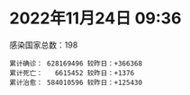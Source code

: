 
# 2022年11月24日 09:36
感染国家总数：198
```
累计确诊： 628169496 较昨日：+366368
累计死亡：   6615452 较昨日：+1376
累计治愈： 584010596 较昨日：+125430
```
<div id="main" style="width:100%;height:800px;margin-bottom:10px;"></div>
<div id="second" style="width:100%;height:1000px;margin-bottom:10px;"></div>
<div id="third" style="width:100%;height:1000px;margin-bottom:10px;"></div>
<div id="last" style="width:100%;height:3000px;"></div>

<script>
import * as echarts from "echarts";
export default {
  mounted () {
    this.chart = echarts.init(document.getElementById("main"), "dark")
    this.secondChart = echarts.init(document.getElementById("second"), "dark")
    this.thirdChart = echarts.init(document.getElementById("third"), "dark")
    this.lastChart = echarts.init(document.getElementById("last"), "dark")
    var option = {
      tooltip: { trigger: "axis", axisPointer: { type: "shadow" } },
      legend: {},
      grid: { left: "3%", right: "4%", bottom: "3%", containLabel: true },
      xAxis: { type: "value" },
      yAxis: {
        type: "category", data: ["日本","英国","韩国","巴西","德国","法国","印度","美国",]
      },
      series: [
        { name: "新增确诊", type: "bar", stack: "total", label: { show: true }, emphasis: { focus: "series" }, data: [133361,0,0,27171,0,49188,419,97670,] }, 
        { name: "累计确诊", type: "bar", stack: "total", label: { show: true }, emphasis: { focus: "series" }, data: [24068806,24203888,26725053,35121301,36280371,37492134,44671538,100377368,] }, 
        { name: "新增死亡", type: "bar", stack: "total", label: { show: true }, emphasis: { focus: "series" }, data: [160,0,0,102,0,84,0,838,] }, 
        { name: "累计死亡", type: "bar", stack: "total", label: { show: true }, emphasis: { focus: "series" }, data: [48642,212086,30164,689325,156951,158511,530596,1104193,] }, 
        { name: "累计治愈", type: "bar", stack: "total", label: { show: true }, emphasis: { focus: "series" }, data: [20631649,24692,25771453,34185692,35556100,36732199,44133433,97879168,] },]
    }
    this.chart.setOption(option);
    var secondOption = {
      tooltip: { trigger: "axis", axisPointer: { type: "shadow" } },
      legend: {},
      grid: { left: "3%", right: "4%", bottom: "3%", containLabel: true },
      xAxis: { type: "value" },
      yAxis: {
        type: "category", data: ["墨西哥","伊朗","荷兰","阿根廷","澳大利亚","越南","西班牙","土耳其","俄罗斯","意大利",]
      },
      series: [
        { name: "新增确诊", type: "bar", stack: "total", label: { show: true }, emphasis: { focus: "series" }, data: [0,30,0,0,0,546,0,0,5631,0,] }, 
        { name: "累计确诊", type: "bar", stack: "total", label: { show: true }, emphasis: { focus: "series" }, data: [7125098,7559446,8536849,9723924,10567948,11512684,13573721,17005537,21550982,24031538,] }, 
        { name: "新增死亡", type: "bar", stack: "total", label: { show: true }, emphasis: { focus: "series" }, data: [0,2,0,0,0,0,0,0,54,0,] }, 
        { name: "累计死亡", type: "bar", stack: "total", label: { show: true }, emphasis: { focus: "series" }, data: [330495,144632,22900,130017,16014,43169,115641,101400,391622,180518,] }, 
        { name: "累计治愈", type: "bar", stack: "total", label: { show: true }, emphasis: { focus: "series" }, data: [6395151,7334927,8478294,9588858,10364130,10607345,13357848,16888625,20961317,23398125,] },]
    }
    this.secondChart.setOption(secondOption);
    var thirdOption = {
      tooltip: { trigger: "axis", axisPointer: { type: "shadow" } },
      legend: {},
      grid: { left: "3%", right: "4%", bottom: "3%", containLabel: true },
      xAxis: { type: "value" },
      yAxis: {
        type: "category", data: ["以色列","智利","马来西亚","希腊","乌克兰","奥地利","葡萄牙","哥伦比亚","波兰","印度尼西亚",]
      },
      series: [
        { name: "新增确诊", type: "bar", stack: "total", label: { show: true }, emphasis: { focus: "series" }, data: [1253,5604,3537,0,0,5773,0,0,448,7221,] }, 
        { name: "累计确诊", type: "bar", stack: "total", label: { show: true }, emphasis: { focus: "series" }, data: [4709805,4889186,4975473,5306482,5329536,5530456,5537108,6312657,6349973,6627538,] }, 
        { name: "新增死亡", type: "bar", stack: "total", label: { show: true }, emphasis: { focus: "series" }, data: [5,14,8,0,0,10,0,0,10,51,] }, 
        { name: "累计死亡", type: "bar", stack: "total", label: { show: true }, emphasis: { focus: "series" }, data: [11823,62231,36628,34024,110403,21159,25395,141881,118292,159524,] }, 
        { name: "累计治愈", type: "bar", stack: "total", label: { show: true }, emphasis: { focus: "series" }, data: [4687301,4815299,4911632,5248374,5202229,5468637,5491346,6139728,5335940,6403551,] },]
    }
    this.thirdChart.setOption(thirdOption);
    var lastOption = {
      tooltip: { trigger: "axis", axisPointer: { type: "shadow" } },
      legend: {},
      grid: { left: "3%", right: "4%", bottom: "3%", containLabel: true },
      xAxis: { type: "value" },
      yAxis: {
        type: "category", data: ["朝鲜","西撒哈拉","蒙特塞拉特岛","梵蒂冈","红宝石公主号","钻石公主号","圣文森特岛","列支敦士登公国","安圭拉","圣多美和普林西比","特克斯和凯科斯群岛","圣基茨和尼维斯","乍得","塞拉利昂","利比里亚","几内亚比绍","科摩罗","安提瓜和巴布达","尼日尔","厄立特里亚","也门","冈比亚","摩纳哥","中非共和国","吉布提","多米尼克","萨摩亚","赤道几内亚","塔吉克斯坦","南苏丹","尼加拉瓜","格林纳达","直布罗陀","布基纳法索","圣马力诺","东帝汶","刚果（布）","索马里","贝宁","圣卢西亚","马里","海地","莱索托","巴哈马","几内亚","多哥","坦桑尼亚","毛里求斯","阿鲁巴","巴布亚新几内亚","安道尔","加蓬","塞舌尔","布隆迪","叙利亚","不丹","佛得角","毛里塔尼亚","苏丹","马达加斯加","斐济","伯利兹","圭亚那","斯威士兰","新喀里多尼亚","法属波利尼西亚","苏里南","科特迪瓦","马拉维","塞内加尔","刚果（金）","法属圭亚那","安哥拉","巴巴多斯","马耳他","喀麦隆","卢旺达","柬埔寨","波多黎各","牙买加","乌干达","纳米比亚","加纳","特立尼达和多巴哥","马尔代夫","萨尔瓦多","阿富汗","吉尔吉斯斯坦","冰岛","老挝","马提尼克岛","莫桑比克","文莱","乌兹别克斯坦","津巴布韦","尼日利亚","阿尔及利亚","黑山","卢森堡","博茨瓦纳","阿尔巴尼亚","赞比亚","肯尼亚","北马其顿","阿曼","波黑","亚美尼亚","洪都拉斯","卡塔尔","埃塞俄比亚","利比亚","埃及","委内瑞拉","摩尔多瓦","爱沙尼亚","塞浦路斯","巴勒斯坦","缅甸","多米尼加","科威特","斯里兰卡","巴林","巴拉圭","阿塞拜疆","沙特阿拉伯","拉脱维亚","蒙古国","乌拉圭","白俄罗斯","巴拿马","尼泊尔","厄瓜多尔","阿联酋","玻利维亚","古巴","哥斯达黎加","突尼斯","危地马拉","黎巴嫩","斯洛文尼亚","克罗地亚","摩洛哥","立陶宛","保加利亚","芬兰","哈萨克斯坦","挪威","巴基斯坦","爱尔兰","约旦","格鲁吉亚","斯洛伐克","新西兰","孟加拉国","匈牙利","新加坡","塞尔维亚","伊拉克","瑞典","丹麦","罗马尼亚","菲律宾","南非","捷克","秘鲁","瑞士","加拿大","比利时","泰国",]
      },
      series: [
        { name: "新增确诊", type: "bar", stack: "total", label: { show: true }, emphasis: { focus: "series" }, data: [0,0,0,0,0,0,0,0,0,0,0,0,0,0,0,0,0,0,0,0,0,0,0,0,0,0,0,0,0,0,0,0,0,0,0,0,0,0,0,0,0,0,0,0,0,0,0,0,0,0,0,0,0,0,0,0,0,0,0,0,0,0,0,0,0,0,0,0,0,0,0,0,0,0,13,0,0,0,0,0,0,0,0,0,0,0,67,0,0,0,0,0,0,0,0,0,6,30,0,0,11,0,119,0,0,18,0,0,229,23,0,0,0,0,0,0,0,21,0,0,23,0,0,0,51,636,0,0,0,0,4,0,200,0,9,0,0,0,54,1159,381,219,332,0,0,0,0,0,0,0,0,75,0,33,0,1688,0,0,0,368,0,718,843,0,0,21186,0,0,0,] }, 
        { name: "累计确诊", type: "bar", stack: "total", label: { show: true }, emphasis: { focus: "series" }, data: [1,10,11,29,620,712,2298,3026,3904,6278,6446,6552,7641,7758,8014,8848,8941,9106,9931,10189,11945,12586,15261,15311,15690,15760,15946,17182,17786,18348,18491,19613,20184,21631,21798,23327,25375,27254,27922,29550,32756,33837,34490,37461,38153,39323,40471,40922,43494,45819,46824,48972,49380,50639,57390,62488,62862,63419,63625,67054,68307,69012,71548,73770,75122,76827,81228,87881,88073,88859,93837,94729,103131,103545,115734,123993,132643,138039,151732,151931,169663,169946,170996,185237,185584,201785,205391,206511,207171,216529,224468,230590,241044,245569,257893,266283,271041,283566,297757,326344,333293,333721,341235,344531,399027,400430,445631,457676,476683,494372,507078,515645,546937,594754,608759,610023,620816,633096,648216,662359,671586,695279,718071,824033,825290,961086,990731,992887,994037,995726,1000863,1009958,1043166,1110256,1111354,1143597,1146991,1149459,1220211,1250731,1252036,1267816,1273886,1285855,1384654,1395949,1467775,1574966,1677386,1746997,1785138,1855204,1918070,2036449,2157995,2158709,2418973,2463021,2622790,3144728,3294447,4028187,4039344,4169493,4197026,4298016,4392747,4629552,4702330,] }, 
        { name: "新增死亡", type: "bar", stack: "total", label: { show: true }, emphasis: { focus: "series" }, data: [0,0,0,0,0,0,0,0,0,0,0,0,0,0,0,0,0,0,0,0,0,0,0,0,0,0,0,0,0,0,0,0,0,0,0,0,0,0,0,0,0,0,0,0,0,0,0,0,0,0,0,0,0,0,0,0,0,0,0,0,0,0,0,0,0,0,0,0,0,0,0,0,0,0,1,0,0,0,0,0,0,0,0,0,0,0,0,0,0,0,0,0,0,0,0,0,0,0,0,0,0,0,0,0,0,1,0,0,0,0,0,0,0,0,0,0,0,1,0,0,1,0,0,0,2,1,0,0,0,0,0,0,0,0,0,0,0,0,1,6,10,0,2,0,0,0,0,0,0,0,0,4,0,0,0,0,0,0,0,4,0,4,0,0,0,0,0,0,0,] }, 
        { name: "累计死亡", type: "bar", stack: "total", label: { show: true }, emphasis: { focus: "series" }, data: [1,1,1,0,10,13,12,59,12,77,36,46,194,126,294,176,161,146,312,103,2159,372,63,113,189,74,29,183,125,138,225,237,110,387,119,138,386,1361,163,404,742,860,706,833,464,290,845,1032,235,668,156,306,171,38,3163,21,410,997,4986,1411,878,688,1283,1422,314,649,1392,830,2685,1968,1452,411,1917,564,809,1965,1467,3056,2609,3320,3630,4080,1461,4266,311,4230,7833,2991,219,758,1071,2224,225,1637,5606,3155,6881,2789,1133,2790,3593,4019,5684,9567,4260,16198,8709,11043,684,7572,6437,24613,5827,11913,2757,1218,5404,19488,4384,2569,16796,1535,19611,9975,9451,6085,2179,7530,7118,8519,12019,35940,2348,22244,8530,9031,29268,19940,10731,6915,17278,16283,9422,38015,7173,13693,4325,30630,8102,14122,16912,20719,3239,29431,48184,1701,17350,25363,20896,7500,67253,64504,102395,41774,217287,14302,47468,33027,33106,] }, 
        { name: "累计治愈", type: "bar", stack: "total", label: { show: true }, emphasis: { focus: "series" }, data: [0,9,2,29,0,699,2233,2948,3879,6198,6392,6482,4874,4393,7705,8642,8751,8954,8890,10086,9124,12189,15105,14615,15427,15673,1605,16875,17264,18115,4225,19358,16579,21143,21554,23102,24006,13182,27746,29095,31931,32815,25980,36340,37218,39028,183,39160,42438,43982,46457,48491,48626,50418,54220,61564,62259,62410,57928,65379,66351,68310,70175,72255,74228,33500,49626,87034,85008,86858,83590,11254,101155,102435,114319,118616,131112,134951,129614,99392,100431,165826,169511,180767,163687,179410,182301,196406,75685,7660,0,228310,222140,241486,251904,259640,182536,280566,288991,322955,328106,329681,334753,334335,384669,378255,434743,132498,474853,472237,500598,442182,540266,504142,524990,597900,614962,607538,643333,659512,654631,692280,698317,813785,812591,949873,984011,984476,985592,983705,988471,973109,1022349,1076746,1102745,860711,983630,1127168,1087587,1232501,1233094,1250451,1259303,1240693,1348412,1380356,1461306,1538689,1664147,1731007,1637293,1833149,1891853,1985153,2091278,2081726,2390248,2436695,2589375,3132855,3222777,3946634,3912506,4124907,3950011,4193364,4279902,4573059,4649509,] },]
    }
    this.lastChart.setOption(lastOption);

    window.onresize = () => {
      this.chart.resize()
      this.secondChart.resize()
      this.thirdChart.resize()
      this.lastChart.resize()
    }
  }
};
</script>

|国家|新增确诊|累计确诊|新增死亡|累计死亡|累计治愈|
|:--:|---:|---:|---:|---:|---:|
|美国|97670|100377368|838|1104193|97879168|
|印度|419|44671538|0|530596|44133433|
|法国|49188|37492134|84|158511|36732199|
|德国|0|36280371|0|156951|35556100|
|巴西|27171|35121301|102|689325|34185692|
|韩国|0|26725053|0|30164|25771453|
|英国|0|24203888|0|212086|24692|
|日本|133361|24068806|160|48642|20631649|
|意大利|0|24031538|0|180518|23398125|
|俄罗斯|5631|21550982|54|391622|20961317|
|土耳其|0|17005537|0|101400|16888625|
|西班牙|0|13573721|0|115641|13357848|
|越南|546|11512684|0|43169|10607345|
|澳大利亚|0|10567948|0|16014|10364130|
|阿根廷|0|9723924|0|130017|9588858|
|荷兰|0|8536849|0|22900|8478294|
|伊朗|30|7559446|2|144632|7334927|
|墨西哥|0|7125098|0|330495|6395151|
|印度尼西亚|7221|6627538|51|159524|6403551|
|波兰|448|6349973|10|118292|5335940|
|哥伦比亚|0|6312657|0|141881|6139728|
|葡萄牙|0|5537108|0|25395|5491346|
|奥地利|5773|5530456|10|21159|5468637|
|乌克兰|0|5329536|0|110403|5202229|
|希腊|0|5306482|0|34024|5248374|
|马来西亚|3537|4975473|8|36628|4911632|
|智利|5604|4889186|14|62231|4815299|
|以色列|1253|4709805|5|11823|4687301|
|泰国|0|4702330|0|33106|4649509|
|比利时|0|4629552|0|33027|4573059|
|加拿大|0|4392747|0|47468|4279902|
|瑞士|21186|4298016|0|14302|4193364|
|秘鲁|0|4197026|0|217287|3950011|
|捷克|0|4169493|0|41774|4124907|
|南非|843|4039344|0|102395|3912506|
|菲律宾|718|4028187|4|64504|3946634|
|罗马尼亚|0|3294447|0|67253|3222777|
|丹麦|368|3144728|4|7500|3132855|
|瑞典|0|2622790|0|20896|2589375|
|伊拉克|0|2463021|0|25363|2436695|
|塞尔维亚|0|2418973|0|17350|2390248|
|新加坡|1688|2158709|0|1701|2081726|
|匈牙利|0|2157995|0|48184|2091278|
|孟加拉国|33|2036449|0|29431|1985153|
|新西兰|0|1918070|0|3239|1891853|
|斯洛伐克|75|1855204|4|20719|1833149|
|格鲁吉亚|0|1785138|0|16912|1637293|
|约旦|0|1746997|0|14122|1731007|
|爱尔兰|0|1677386|0|8102|1664147|
|巴基斯坦|0|1574966|0|30630|1538689|
|挪威|0|1467775|0|4325|1461306|
|哈萨克斯坦|0|1395949|0|13693|1380356|
|芬兰|0|1384654|0|7173|1348412|
|保加利亚|0|1285855|0|38015|1240693|
|立陶宛|332|1273886|2|9422|1259303|
|摩洛哥|219|1267816|0|16283|1250451|
|克罗地亚|381|1252036|10|17278|1233094|
|斯洛文尼亚|1159|1250731|6|6915|1232501|
|黎巴嫩|54|1220211|1|10731|1087587|
|危地马拉|0|1149459|0|19940|1127168|
|突尼斯|0|1146991|0|29268|983630|
|哥斯达黎加|0|1143597|0|9031|860711|
|古巴|9|1111354|0|8530|1102745|
|玻利维亚|0|1110256|0|22244|1076746|
|阿联酋|200|1043166|0|2348|1022349|
|厄瓜多尔|0|1009958|0|35940|973109|
|尼泊尔|4|1000863|0|12019|988471|
|巴拿马|0|995726|0|8519|983705|
|白俄罗斯|0|994037|0|7118|985592|
|乌拉圭|0|992887|0|7530|984476|
|蒙古国|0|990731|0|2179|984011|
|拉脱维亚|636|961086|1|6085|949873|
|沙特阿拉伯|51|825290|2|9451|812591|
|阿塞拜疆|0|824033|0|9975|813785|
|巴拉圭|0|718071|0|19611|698317|
|巴林|0|695279|0|1535|692280|
|斯里兰卡|23|671586|1|16796|654631|
|科威特|0|662359|0|2569|659512|
|多米尼加|0|648216|0|4384|643333|
|缅甸|21|633096|1|19488|607538|
|巴勒斯坦|0|620816|0|5404|614962|
|塞浦路斯|0|610023|0|1218|597900|
|爱沙尼亚|0|608759|0|2757|524990|
|摩尔多瓦|0|594754|0|11913|504142|
|委内瑞拉|0|546937|0|5827|540266|
|埃及|0|515645|0|24613|442182|
|利比亚|0|507078|0|6437|500598|
|埃塞俄比亚|23|494372|0|7572|472237|
|卡塔尔|229|476683|0|684|474853|
|洪都拉斯|0|457676|0|11043|132498|
|亚美尼亚|0|445631|0|8709|434743|
|波黑|18|400430|1|16198|378255|
|阿曼|0|399027|0|4260|384669|
|北马其顿|0|344531|0|9567|334335|
|肯尼亚|119|341235|0|5684|334753|
|赞比亚|0|333721|0|4019|329681|
|阿尔巴尼亚|11|333293|0|3593|328106|
|博茨瓦纳|0|326344|0|2790|322955|
|卢森堡|0|297757|0|1133|288991|
|黑山|30|283566|0|2789|280566|
|阿尔及利亚|6|271041|0|6881|182536|
|尼日利亚|0|266283|0|3155|259640|
|津巴布韦|0|257893|0|5606|251904|
|乌兹别克斯坦|0|245569|0|1637|241486|
|文莱|0|241044|0|225|222140|
|莫桑比克|0|230590|0|2224|228310|
|马提尼克岛|0|224468|0|1071|0|
|老挝|0|216529|0|758|7660|
|冰岛|0|207171|0|219|75685|
|吉尔吉斯斯坦|0|206511|0|2991|196406|
|阿富汗|67|205391|0|7833|182301|
|萨尔瓦多|0|201785|0|4230|179410|
|马尔代夫|0|185584|0|311|163687|
|特立尼达和多巴哥|0|185237|0|4266|180767|
|加纳|0|170996|0|1461|169511|
|纳米比亚|0|169946|0|4080|165826|
|乌干达|0|169663|0|3630|100431|
|牙买加|0|151931|0|3320|99392|
|波多黎各|0|151732|0|2609|129614|
|柬埔寨|0|138039|0|3056|134951|
|卢旺达|0|132643|0|1467|131112|
|喀麦隆|0|123993|0|1965|118616|
|马耳他|13|115734|1|809|114319|
|巴巴多斯|0|103545|0|564|102435|
|安哥拉|0|103131|0|1917|101155|
|法属圭亚那|0|94729|0|411|11254|
|刚果（金）|0|93837|0|1452|83590|
|塞内加尔|0|88859|0|1968|86858|
|马拉维|0|88073|0|2685|85008|
|科特迪瓦|0|87881|0|830|87034|
|苏里南|0|81228|0|1392|49626|
|法属波利尼西亚|0|76827|0|649|33500|
|新喀里多尼亚|0|75122|0|314|74228|
|斯威士兰|0|73770|0|1422|72255|
|圭亚那|0|71548|0|1283|70175|
|伯利兹|0|69012|0|688|68310|
|斐济|0|68307|0|878|66351|
|马达加斯加|0|67054|0|1411|65379|
|苏丹|0|63625|0|4986|57928|
|毛里塔尼亚|0|63419|0|997|62410|
|佛得角|0|62862|0|410|62259|
|不丹|0|62488|0|21|61564|
|叙利亚|0|57390|0|3163|54220|
|布隆迪|0|50639|0|38|50418|
|塞舌尔|0|49380|0|171|48626|
|加蓬|0|48972|0|306|48491|
|安道尔|0|46824|0|156|46457|
|巴布亚新几内亚|0|45819|0|668|43982|
|阿鲁巴|0|43494|0|235|42438|
|毛里求斯|0|40922|0|1032|39160|
|坦桑尼亚|0|40471|0|845|183|
|多哥|0|39323|0|290|39028|
|几内亚|0|38153|0|464|37218|
|巴哈马|0|37461|0|833|36340|
|莱索托|0|34490|0|706|25980|
|海地|0|33837|0|860|32815|
|马里|0|32756|0|742|31931|
|圣卢西亚|0|29550|0|404|29095|
|贝宁|0|27922|0|163|27746|
|索马里|0|27254|0|1361|13182|
|刚果（布）|0|25375|0|386|24006|
|东帝汶|0|23327|0|138|23102|
|圣马力诺|0|21798|0|119|21554|
|布基纳法索|0|21631|0|387|21143|
|直布罗陀|0|20184|0|110|16579|
|格林纳达|0|19613|0|237|19358|
|尼加拉瓜|0|18491|0|225|4225|
|南苏丹|0|18348|0|138|18115|
|塔吉克斯坦|0|17786|0|125|17264|
|赤道几内亚|0|17182|0|183|16875|
|萨摩亚|0|15946|0|29|1605|
|多米尼克|0|15760|0|74|15673|
|吉布提|0|15690|0|189|15427|
|中非共和国|0|15311|0|113|14615|
|摩纳哥|0|15261|0|63|15105|
|冈比亚|0|12586|0|372|12189|
|也门|0|11945|0|2159|9124|
|厄立特里亚|0|10189|0|103|10086|
|尼日尔|0|9931|0|312|8890|
|安提瓜和巴布达|0|9106|0|146|8954|
|科摩罗|0|8941|0|161|8751|
|几内亚比绍|0|8848|0|176|8642|
|利比里亚|0|8014|0|294|7705|
|塞拉利昂|0|7758|0|126|4393|
|乍得|0|7641|0|194|4874|
|圣基茨和尼维斯|0|6552|0|46|6482|
|特克斯和凯科斯群岛|0|6446|0|36|6392|
|圣多美和普林西比|0|6278|0|77|6198|
|安圭拉|0|3904|0|12|3879|
|列支敦士登公国|0|3026|0|59|2948|
|圣文森特岛|0|2298|0|12|2233|
|钻石公主号|0|712|0|13|699|
|红宝石公主号|0|620|0|10|0|
|梵蒂冈|0|29|0|0|29|
|蒙特塞拉特岛|0|11|0|1|2|
|西撒哈拉|0|10|0|1|9|
|朝鲜|0|1|0|1|0|


